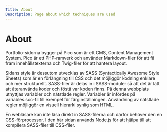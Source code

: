 ```yaml
---
Title: About
Description: Page about which techniques are used 
---
```


About
==================

Portfolio-sidorna bygger på Pico som är ett CMS, Content Management System. Pico är ett PHP-ramverk och använder Markdown-filer för att få fram innehållstexterna och Twig-filer för att hantera layout.

Sidans style är dessutom utvecklas av SASS (Syntactically Awesome Style Sheets) som är en förlängning till CSS och det möjliggör kodning enklare och mer strukturellt. SASS-filer är delas in i SASS-moduler så att det är lätt att återanvända koder och föstå var koden finns. På denna webbplats utnyttjas variabler och nätstlade regler. Variabler är infördes på variables.scc-fil till exempel för färginställningen. Användning av nätstlade regler möjliggör en visuell hierarki synlig som HTML.

En webläsare kan inte läsa direkt in SASS-filerna och därför behöver den en CSS-förprocessor. I den här sidan används Node.js för att hjälpa till att kompilera SASS-filer till CSS-filer.